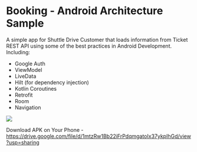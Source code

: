 # Booking - Android Architecture Sample

A simple app for Shuttle Drive Customer that loads information from Ticket REST API using some of the best practices in Android Development. Including:
 * Google Auth
 * ViewModel
 * LiveData
 * Hilt (for dependency injection)
 * Kotlin Coroutines
 * Retrofit
 * Room
 * Navigation
 
 <img src="https://github.com/BraKoose/IspaceShuttleShuttleBooking/blob/master/jojokoko.png">
 
 Download APK on Your Phone - https://drive.google.com/file/d/1mtzRw1Bb22iFrPdqmgatoIx37ykpIhGd/view?usp=sharing
